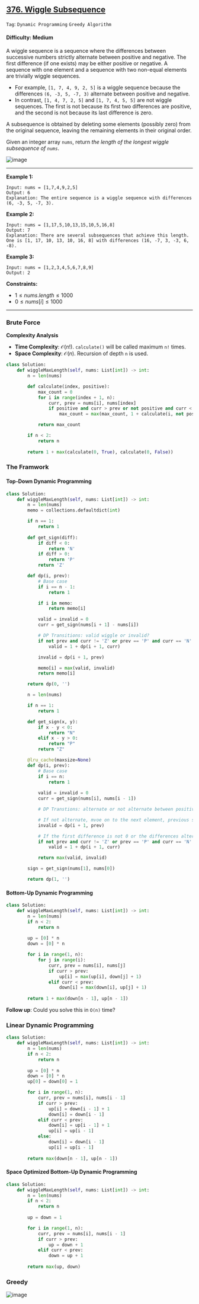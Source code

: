 ## [376. Wiggle Subsequence](https://leetcode.com/problems/wiggle-subsequence)

```Tag```: ```Dynamic Programming``` ```Greedy Algorithm```

#### Difficulty: Medium

A wiggle sequence is a sequence where the differences between successive numbers strictly alternate between positive and negative. The first difference (if one exists) may be either positive or negative. A sequence with one element and a sequence with two non-equal elements are trivially wiggle sequences.

- For example, ```[1, 7, 4, 9, 2, 5]``` is a wiggle sequence because the differences ```(6, -3, 5, -7, 3)``` alternate between positive and negative.
- In contrast, ```[1, 4, 7, 2, 5]``` and ```[1, 7, 4, 5, 5]``` are not wiggle sequences. The first is not because its first two differences are positive, and the second is not because its last difference is zero.

A subsequence is obtained by deleting some elements (possibly zero) from the original sequence, leaving the remaining elements in their original order.

Given an integer array ```nums```, return _the length of the longest wiggle subsequence of ```nums```_.

![image](https://github.com/quananhle/Python/assets/35042430/db5688fe-9461-4bf1-b536-bd10364b639f)

---

__Example 1:__
```
Input: nums = [1,7,4,9,2,5]
Output: 6
Explanation: The entire sequence is a wiggle sequence with differences (6, -3, 5, -7, 3).
```

__Example 2:__
```
Input: nums = [1,17,5,10,13,15,10,5,16,8]
Output: 7
Explanation: There are several subsequences that achieve this length.
One is [1, 17, 10, 13, 10, 16, 8] with differences (16, -7, 3, -3, 6, -8).
```

__Example 3:__
```
Input: nums = [1,2,3,4,5,6,7,8,9]
Output: 2
```

__Constraints:__

- $1 \le nums.length \le 1000$
- $0 \le nums[i] \le 1000$

---

### Brute Force

__Complexity Analysis__

- __Time Complexity__: $\mathcal{O}(n!)$. ```calculate()``` will be called maximum ```n!``` times.
- __Space Complexity__: $\mathcal{O}(n)$. Recursion of depth ```n``` is used.

```Python
class Solution:
    def wiggleMaxLength(self, nums: List[int]) -> int:
        n = len(nums)

        def calculate(index, positive):
            max_count = 0
            for i in range(index + 1, n):
                curr, prev = nums[i], nums[index]
                if positive and curr > prev or not positive and curr < prev: 
                    max_count = max(max_count, 1 + calculate(i, not positive))

            return max_count

        if n < 2:
            return n
        
        return 1 + max(calculate(0, True), calculate(0, False))
```

### The Framwork

#### Top-Down Dynamic Programming

```Python
class Solution:
    def wiggleMaxLength(self, nums: List[int]) -> int:
        n = len(nums)
        memo = collections.defaultdict(int)

        if n == 1:
            return 1
        
        def get_sign(diff):
            if diff < 0:
                return 'N'
            if diff > 0:
                return 'P'
            return 'Z'

        def dp(i, prev):
            # Base case
            if i == n - 1:
                return 1

            if i in memo:
                return memo[i]

            valid = invalid = 0
            curr = get_sign(nums[i + 1] - nums[i])

            # DP Transitions: valid wiggle or invalid?
            if not prev and curr != 'Z' or prev == 'P' and curr == 'N' or prev == 'N' and curr == 'P':
                valid = 1 + dp(i + 1, curr)

            invalid = dp(i + 1, prev)

            memo[i] = max(valid, invalid)
            return memo[i]       

        return dp(0, '')
```

```Python
        n = len(nums)

        if n == 1:
            return 1

        def get_sign(x, y):
            if x - y < 0:
                return "N"
            elif x - y > 0:
                return "P"
            return "Z"

        @lru_cache(maxsize=None)
        def dp(i, prev):
            # Base case
            if i == n:
                return 1
            
            valid = invalid = 0
            curr = get_sign(nums[i], nums[i - 1])

            # DP Transtions: alternate or not alternate between positive and negative?

            # If not alternate, mvoe on to the next element, previous sign not get updated
            invalid = dp(i + 1, prev)

            # If the first difference is not 0 or the differences alternate between postive and negative
            if not prev and curr != 'Z' or prev == 'P' and curr == 'N' or prev == 'N' and curr == 'P':
                valid = 1 + dp(i + 1, curr)

            return max(valid, invalid)

        sign = get_sign(nums[1], nums[0])

        return dp(1, '')
```

#### Bottom-Up Dynamic Programming

```Python
class Solution:
    def wiggleMaxLength(self, nums: List[int]) -> int:
        n = len(nums)
        if n < 2:
            return n
        
        up = [0] * n
        down = [0] * n

        for i in range(1, n):
            for j in range(i):
                curr, prev = nums[i], nums[j]
                if curr > prev:
                    up[i] = max(up[i], down[j] + 1)
                elif curr < prev:
                    down[i] = max(down[i], up[j] + 1)
        
        return 1 + max(down[n - 1], up[n - 1])
```

__Follow up__: Could you solve this in ```O(n)``` time?

### Linear Dynamic Programming 

```Python
class Solution:
    def wiggleMaxLength(self, nums: List[int]) -> int:
        n = len(nums)
        if n < 2:
            return n
        
        up = [0] * n
        down = [0] * n
        up[0] = down[0] = 1

        for i in range(1, n):
            curr, prev = nums[i], nums[i - 1]
            if curr > prev:
                up[i] = down[i - 1] + 1
                down[i] = down[i - 1]
            elif curr < prev:
                down[i] = up[i - 1] + 1
                up[i] = up[i - 1]
            else:
                down[i] = down[i - 1]
                up[i] = up[i - 1]
        
        return max(down[n - 1], up[n - 1])
```

#### Space Optimized Bottom-Up Dynamic Programming

```Python
class Solution:
    def wiggleMaxLength(self, nums: List[int]) -> int:
        n = len(nums)
        if n < 2:
            return n
        
        up = down = 1

        for i in range(1, n):
            curr, prev = nums[i], nums[i - 1]
            if curr > prev:
                up = down + 1
            elif curr < prev:
                down = up + 1
        
        return max(up, down)
```

### Greedy

![image](https://leetcode.com/media/original_images/376_Wiggle_Subsequence.PNG)

```Python

```
